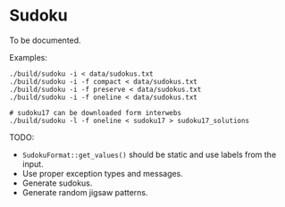 Sudoku
======

To be documented.

Examples:

```
./build/sudoku -i < data/sudokus.txt
./build/sudoku -i -f compact < data/sudokus.txt
./build/sudoku -i -f preserve < data/sudokus.txt
./build/sudoku -i -f oneline < data/sudokus.txt

# sudoku17 can be downloaded form interwebs
./build/sudoku -l -f oneline < sudoku17 > sudoku17_solutions
```

TODO:
  - `SudokuFormat::get_values()` should be static and use labels from the input.
  - Use proper exception types and messages.
  - Generate sudokus.
  - Generate random jigsaw patterns.
